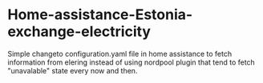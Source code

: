 # Home-assistance-Estonia-exchange-electricity
Simple changeto configuration.yaml file in home assistance to fetch information from elering instead of using nordpool plugin that tend to fetch "unavalable" state every now and then.
